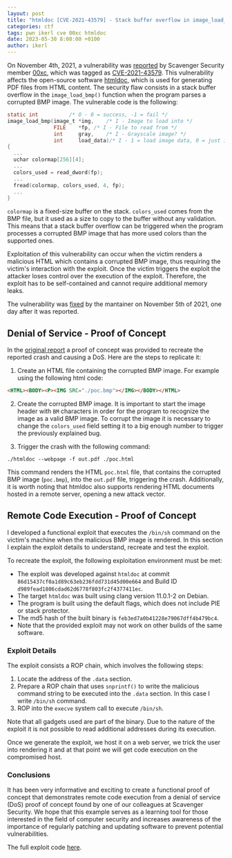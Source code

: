 ```yaml
---
layout: post
title: "htmldoc [CVE-2021-43579] - Stack buffer overflow in image_load_bmp()"
categories: ctf
tags: pwn ikerl cve 00xc htmldoc
date: 2023-05-30 8:00:00 +0100
author: ikerl
---
```


On November 4th, 2021, a vulnerability was [reported](https://github.com/michaelrsweet/htmldoc/issues/453) by Scavenger Security member [00xc](https://scavengersecurity.com/tags/00xc/), which was tagged as [CVE-2021-43579](https://nvd.nist.gov/vuln/detail/CVE-2021-43579). This vulnerability affects the open-source software [htmldoc](https://github.com/michaelrsweet/htmldoc), which is used for generating PDF files from HTML content. The security flaw consists in a stack buffer overflow in the `image_load_bmp()` function when the program parses a corrupted BMP image. The vulnerable code is the following:

```c
static int          /* O - 0 = success, -1 = fail */
image_load_bmp(image_t *img,    /* I - Image to load into */
               FILE    *fp, /* I - File to read from */
               int     gray,    /* I - Grayscale image? */
               int     load_data)/* I - 1 = load image data, 0 = just info */
{
  ...
  uchar colormap[256][4];
  ...
  colors_used = read_dword(fp);
  ...
  fread(colormap, colors_used, 4, fp);
  ...
}
```

`colormap` is a fixed-size buffer on the stack. `colors_used` comes from the BMP file, but it used as a size to copy to the buffer without any validation. This means that a stack buffer overflow can be triggered when the program processes a corrupted BMP image that has more used colors than the supported ones.

Exploitation of this vulnerability can occur when the victim renders a malicious HTML which contains a corrupted BMP image, thus requiring the victim's interaction with the exploit. Once the victim triggers the exploit the attacker loses control over the execution of the exploit. Therefore, the exploit has to be self-contained and cannot require additional memory leaks.

The vulnerability was [fixed](https://github.com/michaelrsweet/htmldoc/commit/27d08989a5a567155d506ac870ae7d8cc88fa58b) by the mantainer on November 5th of 2021, one day after it was reported.

## Denial of Service - Proof of Concept

In the [original report](https://github.com/michaelrsweet/htmldoc/issues/453) a proof of concept was provided to recreate the reported crash and causing a DoS. Here are the steps to replicate it:

1. Create an HTML file containing the corrupted BMP image. For example using the following html code:

```html
<HTML><BODY><P><IMG SRC="./poc.bmp"></IMG></BODY></HTML>
```

2. Create the corrupted BMP image. It is important to start the image header with `BM` characters in order for the program to recognize the image as a valid BMP image. To corrupt the image it is necessary to change the `colors_used` field setting it to a big enough number to trigger the previously explained bug.

3. Trigger the crash with the following command:

`./htmldoc --webpage -f out.pdf ./poc.html`

This command renders the HTML `poc.html` file, that contains the corrupted BMP image (`poc.bmp`), into the `out.pdf` file, triggering the crash. Additionally, it is worth noting that htmldoc also supports rendering HTML documents hosted in a remote server, opening a new attack vector.

## Remote Code Execution - Proof of Concept

I developed a functional exploit that executes the `/bin/sh` command on the victim's machine when the malicious BMP image is rendered. In this section I explain the exploit details to understand, recreate and test the exploit.

To recreate the exploit, the following exploitation environment must be met:

- The exploit was developed against `htmldoc` at commit `86d15437cf0a1d89c63eb236fdd731d45d00e664` and Build ID `d989fead1806cdad62d6778f803fc2f4377411ec`.
- The target `htmldoc` was built using clang version 11.0.1-2 on Debian.
- The program is built using the default flags, which does not include PIE or stack protector.
- The md5 hash of the built binary is `feb3ed7a0b41228e79067dff4b479bc4`.
- Note that the provided exploit may not work on other builds of the same software.

### Exploit Details

The exploit consists a ROP chain, which involves the following steps:

1. Locate the address of the `.data` section.
2. Prepare a ROP chain that uses `snprintf()` to write the malicious command string to be executed into the `.data` section. In this case I write `/bin/sh` command.
3. ROP into the `execve` system call to execute `/bin/sh`.

Note that all gadgets used are part of the binary. Due to the nature of the exploit it is not possible to read additional addresses during its execution.

Once we generate the exploit, we host it on a web server, we trick the user into rendering it and at that point we will get code execution on the compromised host.

### Conclusions

It has been very informative and exciting to create a functional proof of concept that demonstrates remote code execution from a denial of service (DoS) proof of concept found by one of our colleagues at Scavenger Security. We hope that this example serves as a learning tool for those interested in the field of computer security and increases awareness of the importance of regularly patching and updating software to prevent potential vulnerabilities.

The full exploit code [here](https://gist.github.com/ikerl/4d0302cd17e804f9ace0529cae5b060b).